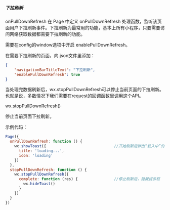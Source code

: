 ##### 下拉刷新

onPullDownRefresh
在 Page 中定义 onPullDownRefresh 处理函数，监听该页面用户下拉刷新事件。下拉刷新为最常用的功能，基本上所有小程序，只要需要访问网络获取数据都需要下拉刷新的功能。

需要在config的window选项中开启 enablePullDownRefresh。

在需要下拉刷新的页面，向.json文件里添加：
```json
{
    "navigationBarTitleText": "下拉刷新",
    "enablePullDownRefresh": true
}
```
当处理完数据刷新后，wx.stopPullDownRefresh可以停止当前页面的下拉刷新。也就是说，多数情况下我们需要在request的回调函数里调用这个API。

wx.stopPullDownRefresh()

停止当前页面下拉刷新。

示例代码：

```js
Page({
  onPullDownRefresh: function () {
    wx.showToast({                              //开始刷新后弹出“载入中”的消息提示框
      title: 'loading...',
      icon: 'loading'
    })
  },
  stopPullDownRefresh: function () {
    wx.stopPullDownRefresh({
      complete: function (res) {                //停止刷新后，隐藏提示框
        wx.hideToast()
      }
    })
  }
})

```
